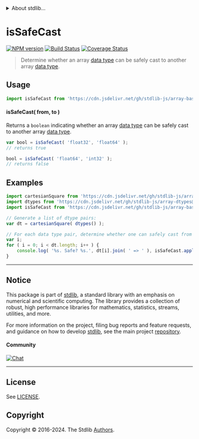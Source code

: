 <!--

@license Apache-2.0

Copyright (c) 2024 The Stdlib Authors.

Licensed under the Apache License, Version 2.0 (the "License");
you may not use this file except in compliance with the License.
You may obtain a copy of the License at

   http://www.apache.org/licenses/LICENSE-2.0

Unless required by applicable law or agreed to in writing, software
distributed under the License is distributed on an "AS IS" BASIS,
WITHOUT WARRANTIES OR CONDITIONS OF ANY KIND, either express or implied.
See the License for the specific language governing permissions and
limitations under the License.

-->


<details>
  <summary>
    About stdlib...
  </summary>
  <p>We believe in a future in which the web is a preferred environment for numerical computation. To help realize this future, we've built stdlib. stdlib is a standard library, with an emphasis on numerical and scientific computation, written in JavaScript (and C) for execution in browsers and in Node.js.</p>
  <p>The library is fully decomposable, being architected in such a way that you can swap out and mix and match APIs and functionality to cater to your exact preferences and use cases.</p>
  <p>When you use stdlib, you can be absolutely certain that you are using the most thorough, rigorous, well-written, studied, documented, tested, measured, and high-quality code out there.</p>
  <p>To join us in bringing numerical computing to the web, get started by checking us out on <a href="https://github.com/stdlib-js/stdlib">GitHub</a>, and please consider <a href="https://opencollective.com/stdlib">financially supporting stdlib</a>. We greatly appreciate your continued support!</p>
</details>

# isSafeCast

[![NPM version][npm-image]][npm-url] [![Build Status][test-image]][test-url] [![Coverage Status][coverage-image]][coverage-url] <!-- [![dependencies][dependencies-image]][dependencies-url] -->

> Determine whether an array [data type][@stdlib/array/dtypes] can be safely cast to another array [data type][@stdlib/array/dtypes].

<!-- Section to include introductory text. Make sure to keep an empty line after the intro `section` element and another before the `/section` close. -->

<section class="intro">

</section>

<!-- /.intro -->

<!-- Package usage documentation. -->



<section class="usage">

## Usage

```javascript
import isSafeCast from 'https://cdn.jsdelivr.net/gh/stdlib-js/array-base-assert-is-safe-data-type-cast@v0.3.1-deno/mod.js';
```

#### isSafeCast( from, to )

Returns a `boolean` indicating whether an array [data type][@stdlib/array/dtypes] can be safely cast to another array [data type][@stdlib/array/dtypes].

```javascript
var bool = isSafeCast( 'float32', 'float64' );
// returns true

bool = isSafeCast( 'float64', 'int32' );
// returns false
```

</section>

<!-- /.usage -->

<!-- Package usage notes. Make sure to keep an empty line after the `section` element and another before the `/section` close. -->

<section class="notes">

</section>

<!-- /.notes -->

<!-- Package usage examples. -->

<section class="examples">

## Examples

<!-- eslint no-undef: "error" -->

```javascript
import cartesianSquare from 'https://cdn.jsdelivr.net/gh/stdlib-js/array-cartesian-square@deno/mod.js';
import dtypes from 'https://cdn.jsdelivr.net/gh/stdlib-js/array-dtypes@deno/mod.js';
import isSafeCast from 'https://cdn.jsdelivr.net/gh/stdlib-js/array-base-assert-is-safe-data-type-cast@v0.3.1-deno/mod.js';

// Generate a list of dtype pairs:
var dt = cartesianSquare( dtypes() );

// For each data type pair, determine whether one can safely cast from one data type to another...
var i;
for ( i = 0; i < dt.length; i++ ) {
    console.log( '%s. Safe? %s.', dt[i].join( ' => ' ), isSafeCast.apply( null, dt[i] ) );
}
```

</section>

<!-- /.examples -->

<!-- Section to include cited references. If references are included, add a horizontal rule *before* the section. Make sure to keep an empty line after the `section` element and another before the `/section` close. -->

<section class="references">

</section>

<!-- /.references -->

<!-- Section for related `stdlib` packages. Do not manually edit this section, as it is automatically populated. -->

<section class="related">

</section>

<!-- /.related -->

<!-- Section for all links. Make sure to keep an empty line after the `section` element and another before the `/section` close. -->


<section class="main-repo" >

* * *

## Notice

This package is part of [stdlib][stdlib], a standard library with an emphasis on numerical and scientific computing. The library provides a collection of robust, high performance libraries for mathematics, statistics, streams, utilities, and more.

For more information on the project, filing bug reports and feature requests, and guidance on how to develop [stdlib][stdlib], see the main project [repository][stdlib].

#### Community

[![Chat][chat-image]][chat-url]

---

## License

See [LICENSE][stdlib-license].


## Copyright

Copyright &copy; 2016-2024. The Stdlib [Authors][stdlib-authors].

</section>

<!-- /.stdlib -->

<!-- Section for all links. Make sure to keep an empty line after the `section` element and another before the `/section` close. -->

<section class="links">

[npm-image]: http://img.shields.io/npm/v/@stdlib/array-base-assert-is-safe-data-type-cast.svg
[npm-url]: https://npmjs.org/package/@stdlib/array-base-assert-is-safe-data-type-cast

[test-image]: https://github.com/stdlib-js/array-base-assert-is-safe-data-type-cast/actions/workflows/test.yml/badge.svg?branch=v0.3.1
[test-url]: https://github.com/stdlib-js/array-base-assert-is-safe-data-type-cast/actions/workflows/test.yml?query=branch:v0.3.1

[coverage-image]: https://img.shields.io/codecov/c/github/stdlib-js/array-base-assert-is-safe-data-type-cast/main.svg
[coverage-url]: https://codecov.io/github/stdlib-js/array-base-assert-is-safe-data-type-cast?branch=main

<!--

[dependencies-image]: https://img.shields.io/david/stdlib-js/array-base-assert-is-safe-data-type-cast.svg
[dependencies-url]: https://david-dm.org/stdlib-js/array-base-assert-is-safe-data-type-cast/main

-->

[chat-image]: https://img.shields.io/gitter/room/stdlib-js/stdlib.svg
[chat-url]: https://app.gitter.im/#/room/#stdlib-js_stdlib:gitter.im

[stdlib]: https://github.com/stdlib-js/stdlib

[stdlib-authors]: https://github.com/stdlib-js/stdlib/graphs/contributors

[umd]: https://github.com/umdjs/umd
[es-module]: https://developer.mozilla.org/en-US/docs/Web/JavaScript/Guide/Modules

[deno-url]: https://github.com/stdlib-js/array-base-assert-is-safe-data-type-cast/tree/deno
[deno-readme]: https://github.com/stdlib-js/array-base-assert-is-safe-data-type-cast/blob/deno/README.md
[umd-url]: https://github.com/stdlib-js/array-base-assert-is-safe-data-type-cast/tree/umd
[umd-readme]: https://github.com/stdlib-js/array-base-assert-is-safe-data-type-cast/blob/umd/README.md
[esm-url]: https://github.com/stdlib-js/array-base-assert-is-safe-data-type-cast/tree/esm
[esm-readme]: https://github.com/stdlib-js/array-base-assert-is-safe-data-type-cast/blob/esm/README.md
[branches-url]: https://github.com/stdlib-js/array-base-assert-is-safe-data-type-cast/blob/main/branches.md

[stdlib-license]: https://raw.githubusercontent.com/stdlib-js/array-base-assert-is-safe-data-type-cast/main/LICENSE

[@stdlib/array/dtypes]: https://github.com/stdlib-js/array-dtypes/tree/deno

</section>

<!-- /.links -->
